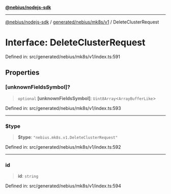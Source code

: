 [**@nebius/nodejs-sdk**](../../../../../README.md)

---

[@nebius/nodejs-sdk](../../../../../README.md) / [generated/nebius/mk8s/v1](../README.md) / DeleteClusterRequest

# Interface: DeleteClusterRequest

Defined in: src/generated/nebius/mk8s/v1/index.ts:591

## Properties

### \[unknownFieldsSymbol\]?

> `optional` **\[unknownFieldsSymbol\]**: `Uint8Array`\<`ArrayBufferLike`\>

Defined in: src/generated/nebius/mk8s/v1/index.ts:593

---

### $type

> **$type**: `"nebius.mk8s.v1.DeleteClusterRequest"`

Defined in: src/generated/nebius/mk8s/v1/index.ts:592

---

### id

> **id**: `string`

Defined in: src/generated/nebius/mk8s/v1/index.ts:594
